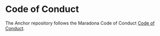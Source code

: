 # Code of Conduct

The Anchor repository follows the Maradona Code of Conduct [Code of Conduct](https://www.rust-lang.org/conduct.html).
